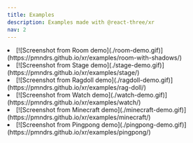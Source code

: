 ```yaml
---
title: Examples
description: Examples made with @react-three/xr
nav: 2
---
```


<Grid cols={2}>
  <li>
    [![Screenshot from Room demo](./room-demo.gif)](https://pmndrs.github.io/xr/examples/room-with-shadows/)
  </li>
  <li>
    [![Screenshot from Stage demo](./stage-demo.gif)](https://pmndrs.github.io/xr/examples/stage/)
  </li>
  <li>
    [![Screenshot from Ragdoll demo](./ragdoll-demo.gif)](https://pmndrs.github.io/xr/examples/rag-doll/)
  </li>
  <li>
    [![Screenshot from Watch demo](./watch-demo.gif)](https://pmndrs.github.io/xr/examples/watch/)
  </li>
  <li>
    [![Screenshot from Minecraft demo](./minecraft-demo.gif)](https://pmndrs.github.io/xr/examples/minecraft/)
  </li>
  <li>
    [![Screenshot from Pingpong demo](./pingpong-demo.gif)](https://pmndrs.github.io/xr/examples/pingpong/)
  </li>
</Grid>
